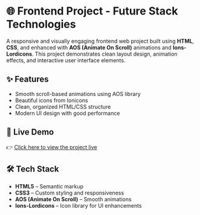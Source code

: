 # 🌐 Frontend Project - Future Stack Technologies

A responsive and visually engaging frontend web project built using **HTML**, **CSS**, and enhanced with **AOS (Animate On Scroll)** animations and **Ions-Lordicons**. This project demonstrates clean layout design, animation effects, and interactive user interface elements.

## ✨ Features

- Smooth scroll-based animations using AOS library
- Beautiful icons from Ionicons
- Clean, organized HTML/CSS structure
- Modern UI design with good performance

## 🚀 Live Demo

👉 [Click here to view the project live]( https://jatinbisen93.github.io/Future-Stack-Technologies/)

## 🛠️ Tech Stack

- **HTML5** – Semantic markup
- **CSS3** – Custom styling and responsiveness
- **AOS (Animate On Scroll)** – Smooth animations
- **Ions-Lordicons** – Icon library for UI enhancements

 

